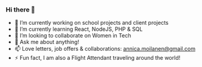 ### Hi there 👋

<!--
**annicamoi/annicamoi** is a ✨ _special_ ✨ repository because its `README.md` (this file) appears on your GitHub profile.

Here are some ideas to get you started:

-->

- 🔭 I’m currently working on school projects and client projects 
- 🌱 I’m currently learning React, NodeJS, PHP & SQL
- 👯 I’m looking to collaborate on Women in Tech
- 💬 Ask me about anything! 
- 📫 Love letters, job offers & collaborations: annica.moilanen@gmail.com
- ⚡ Fun fact, I am also a Flight Attendant traveling around the world! 

